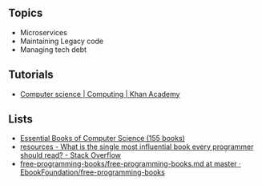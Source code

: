 Topics
------
* Microservices
* Maintaining Legacy code
* Managing tech debt

Tutorials
----------
* [Computer science | Computing | Khan Academy](https://www.khanacademy.org/computing/computer-science)

Lists
-----
* [Essential Books of Computer Science (155 books)](http://www.goodreads.com/list/show/2205.Essential_Books_of_Computer_Science#505560)
* [resources - What is the single most influential book every programmer should read? - Stack Overflow](https://stackoverflow.com/questions/1711/what-is-the-single-most-influential-book-every-programmer-should-read)
* [free-programming-books/free-programming-books.md at master · EbookFoundation/free-programming-books](https://github.com/EbookFoundation/free-programming-books/blob/master/free-programming-books.md)
